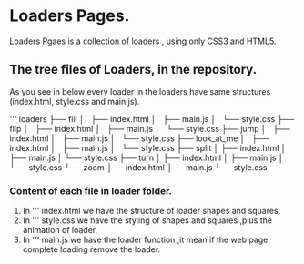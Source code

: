 # Loaders Pages.
Loaders Pgaes is a collection of loaders , using only CSS3 and HTML5.

## The tree files of Loaders, in the repository.

As you see in below every loader in the loaders have same structures (index.html, style.css and main.js).

'''
    loaders
    ├── fill
    │   ├── index.html
    │   ├── main.js
    │   └── style.css
    ├── flip
    │   ├── index.html
    │   ├── main.js
    │   └── style.css
    ├── jump
    │   ├── index.html
    │   ├── main.js
    │   └── style.css
    ├── look_at_me
    │   ├── index.html
    │   ├── main.js
    │   └── style.css
    ├── split
    │   ├── index.html
    │   ├── main.js
    │   └── style.css
    ├── turn
    │   ├── index.html
    │   ├── main.js
    │   └── style.css
    └── zoom
        ├── index.html
        ├── main.js
        └── style.css

### Content of each file in loader folder.

1. In ''' index.html we have the structure of loader shapes and squares.
2. In ''' style.css we have the styling of shapes and squares ,plus the animation of loader.
3. In ''' main.js we have the loader function ,it mean if the web page complete loading remove the loader.
